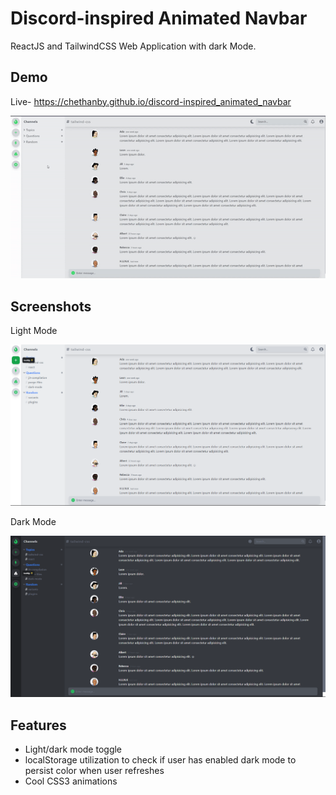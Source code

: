 
# Discord-inspired Animated Navbar

ReactJS and TailwindCSS Web Application with dark Mode.


## Demo

Live- https://chethanby.github.io/discord-inspired_animated_navbar

![Alt Text](./demo.gif)



## Screenshots

Light Mode

![App Screenshot](./light.png)

Dark Mode

![App Screenshot](./dark.png)


## Features

- Light/dark mode toggle
- localStorage utilization to check if user has enabled dark mode to persist color when user refreshes
- Cool CSS3 animations



